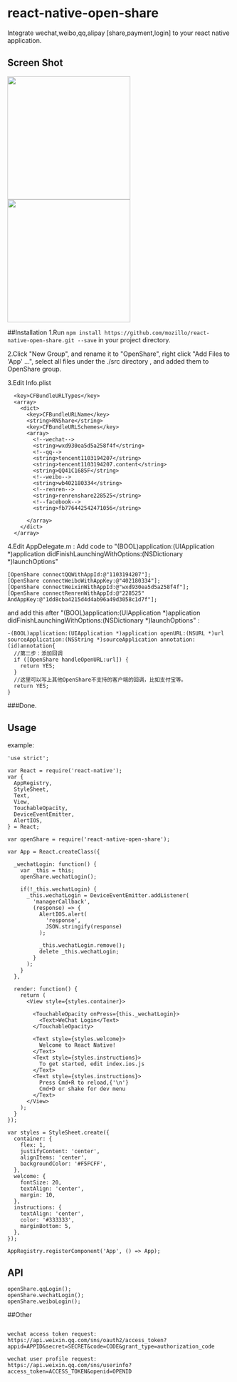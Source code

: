 # react-native-open-share
Integrate wechat,weibo,qq,alipay [share,payment,login] to your react native application.
## Screen Shot

<img src="https://raw.githubusercontent.com/mozillo/react-native-open-share/master/screenshot_1.png" width="276"/>
<img src="https://raw.githubusercontent.com/mozillo/react-native-open-share/master/screentshot_2.png" width="276"/>

##Installation
1.Run `npm install https://github.com/mozillo/react-native-open-share.git --save` in your project directory.

2.Click "New Group", and rename it to "OpenShare", right click "Add Files to 'App' ...", select all files under the ./src directory , and added them to OpenShare group.

3.Edit Info.plist

```
  <key>CFBundleURLTypes</key>
  <array>
    <dict>
      <key>CFBundleURLName</key>
      <string>RNShare</string>
      <key>CFBundleURLSchemes</key>
      <array>
        <!--wechat-->
        <string>wxd930ea5d5a258f4f</string>
        <!--qq-->
        <string>tencent1103194207</string>
        <string>tencent1103194207.content</string>
        <string>QQ41C1685F</string>
        <!--weibo-->
        <string>wb402180334</string>
        <!--renren-->
        <string>renrenshare228525</string>
        <!--facebook-->
        <string>fb776442542471056</string>
        
      </array>
    </dict>
  </array>
```

4.Edit AppDelegate.m :
	Add code to "(BOOL)application:(UIApplication *)application didFinishLaunchingWithOptions:(NSDictionary *)launchOptions"

```
[OpenShare connectQQWithAppId:@"1103194207"];
[OpenShare connectWeiboWithAppKey:@"402180334"];
[OpenShare connectWeixinWithAppId:@"wxd930ea5d5a258f4f"];
[OpenShare connectRenrenWithAppId:@"228525" AndAppKey:@"1dd8cba4215d4d4ab96a49d3058c1d7f"];
```

and add this after "(BOOL)application:(UIApplication *)application didFinishLaunchingWithOptions:(NSDictionary *)launchOptions" :

```
-(BOOL)application:(UIApplication *)application openURL:(NSURL *)url sourceApplication:(NSString *)sourceApplication annotation:(id)annotation{
  //第二步：添加回调
  if ([OpenShare handleOpenURL:url]) {
    return YES;
  }
  //这里可以写上其他OpenShare不支持的客户端的回调，比如支付宝等。
  return YES;
}
```

###Done.

## Usage

example: 

```
'use strict';

var React = require('react-native');
var {
  AppRegistry,
  StyleSheet,
  Text,
  View,
  TouchableOpacity,
  DeviceEventEmitter,
  AlertIOS,
} = React;

var openShare = require('react-native-open-share');

var App = React.createClass({

  _wechatLogin: function() {
    var _this = this;
    openShare.wechatLogin();

    if(!_this.wechatLogin) {
      _this.wechatLogin = DeviceEventEmitter.addListener(
        'managerCallback',
        (response) => {
          AlertIOS.alert(
            'response',
            JSON.stringify(response)
          );
          
          _this.wechatLogin.remove();
          delete _this.wechatLogin;
        }
      );
    }
  },

  render: function() {
    return (
      <View style={styles.container}>

        <TouchableOpacity onPress={this._wechatLogin}>
          <Text>WeChat Login</Text>
        </TouchableOpacity>

        <Text style={styles.welcome}>
          Welcome to React Native!
        </Text>
        <Text style={styles.instructions}>
          To get started, edit index.ios.js
        </Text>
        <Text style={styles.instructions}>
          Press Cmd+R to reload,{'\n'}
          Cmd+D or shake for dev menu
        </Text>
      </View>
    );
  }
});

var styles = StyleSheet.create({
  container: {
    flex: 1,
    justifyContent: 'center',
    alignItems: 'center',
    backgroundColor: '#F5FCFF',
  },
  welcome: {
    fontSize: 20,
    textAlign: 'center',
    margin: 10,
  },
  instructions: {
    textAlign: 'center',
    color: '#333333',
    marginBottom: 5,
  },
});

AppRegistry.registerComponent('App', () => App);

```
## API

```
openShare.qqLogin();
openShare.wechatLogin();
openShare.weiboLogin();
```

##Other
```

wechat access token request: 
https://api.weixin.qq.com/sns/oauth2/access_token?appid=APPID&secret=SECRET&code=CODE&grant_type=authorization_code

wechat user profile request:
https://api.weixin.qq.com/sns/userinfo?access_token=ACCESS_TOKEN&openid=OPENID

